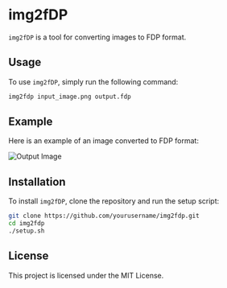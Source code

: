 # img2fDP

`img2fDP` is a tool for converting images to FDP format.

## Usage

To use `img2fDP`, simply run the following command:

```sh
img2fdp input_image.png output.fdp
```

## Example

Here is an example of an image converted to FDP format:

![Output Image](output.fdp)

## Installation

To install `img2fDP`, clone the repository and run the setup script:

```sh
git clone https://github.com/yourusername/img2fdp.git
cd img2fdp
./setup.sh
```

## License

This project is licensed under the MIT License.